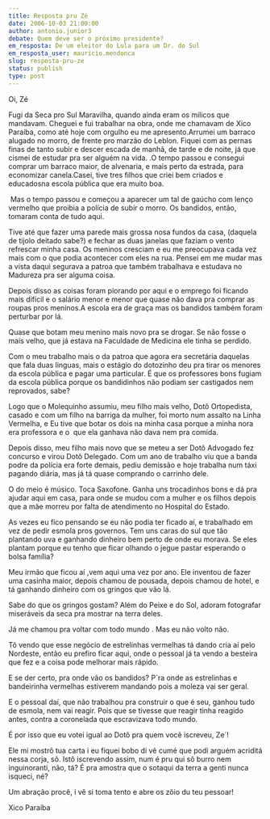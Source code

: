 ```yaml
---
title: Resposta pru Zé
date: 2006-10-03 21:00:00
author: antonio.junior3
debate: Quem deve ser o próximo presidente?
em_resposta: De um eleitor do Lula para um Dr. do Sul
em_resposta_user: mauricio.mendonca
slug: resposta-pru-ze
status: publish 
type: post
---
```


Oi, Zé


Fugi da Seca pro Sul Maravilha, quando ainda eram os milicos que mandavam. Cheguei e fui trabalhar na obra, onde me chamavam de Xico Paraíba, como até hoje com orgulho eu me apresento.Arrumei um barraco alugado no morro, de frente pro marzão do Leblon. Fiquei com as pernas finas de tanto subir e descer escada de manhã, de tarde e de noite, já que cismei de estudar pra ser alguém na vida. .O tempo passou e consegui comprar um barraco maior, de alvenaria, e mais perto da estrada, para economizar canela.Casei, tive tres filhos que criei bem criados e educadosna escola pública que era muito boa.


 Mas o tempo passou e começou a aparecer um tal de gaúcho com lenço vermelho que proibia a polícia de subir o morro. Os bandidos, então, tomaram conta de tudo aqui. 


Tive até que fazer uma parede mais grossa nosa fundos da casa, (daquela de tijolo deitado sabe?) e fechar as duas janelas que faziam o vento refrescar minha casa. Os meninos cresciam e eu me preocupava cada vez mais com o que podia acontecer com eles na rua. Pensei em me mudar mas a vista daqui segurava a patroa que também trabalhava e estudava no Madureza pra ser alguma coisa.


Depois disso as coisas foram piorando por aqui e o emprego foi ficando mais difícil e o salário menor e menor que quase não dava pra comprar as roupas pros meninos.A escola era de graça mas os bandidos também foram perturbar por lá. 


Quase que botam meu menino mais novo pra se drogar. Se não fosse o mais velho, que já estava na Faculdade de Medicina ele tinha se perdido.


Com o meu trabalho mais o da patroa que agora era secretária daquelas que fala duas linguas, mais o estágio do dotozinho deu pra tirar os menores da escola pública e pagar uma particular. É que os professores bons fugiam da escola pública porque os bandidinhos não podiam ser castigados nem reprovados, sabe?


Logo que o Molequinho assumiu, meu filho mais velho, Dotô Ortopedista, casado e com um filho na barriga da mulher, foi morto num assalto na Linha Vermelha, e Eu tive que botar os dois na minha casa porque a minha nora era professora e o  que ela ganhava não dava nem pra comida.


Depois disso, meu filho mais novo que se meteu a ser Dotô Advogado fez concurso e virou Dotô Delegado. Com um ano de trabalho viu que a banda podre da polícia era forte demais, pediu demissão e hoje trabalha num táxi pagando diária, mas já tá quase comprando o carrinho dele.


O do meio é músico. Toca Saxofone. Ganha uns trocadinhos bons e dá pra ajudar aqui em casa, para onde se mudou com a mulher e os filhos depois que a mãe morreu por falta de atendimento no Hospital do Estado.


As vezes eu fico pensando se eu não podia ter ficado aí, e trabalhado em vez de pedir esmola pros governos. Tem uns caras do sul que tão plantando uva e ganhando dinheiro bem perto de onde eu morava. Se eles plantam porque eu tenho que ficar olhando o jegue pastar esperando o bolsa família?


Meu irmão que ficou aí ,vem aqui uma vez por ano. Ele inventou de fazer uma casinha maior, depois chamou de pousada, depois chamou de hotel, e tá ganhando dinheiro com os gringos que vão lá.


Sabe do que os gringos gostam? Além do Peixe e do Sol, adoram fotografar miseráveis da seca pra mostrar na terra deles.


Já me chamou pra voltar com todo mundo . Mas eu não volto não.


Tô vendo que esse negócio de estrelinhas vermelhas tá dando cria aí pelo Nordeste, então eu prefiro ficar aqui, onde o pessoal já ta vendo a besteira que fez e a coisa pode melhorar mais rápido.


E se der certo, pra onde vão os bandidos? P`ra onde as estrelinhas e bandeirinha vermelhas estiverem mandando pois a moleza vai ser geral.


E o pessoal daí, que não trabalhou pra construir o que é seu, ganhou tudo de esmola, nem vai reagir. Pois que se tivesse que reagir tinha reagido antes, contra a coronelada que escravizava todo mundo.


É por isso que eu votei igual ao Dotô pra quem você iscreveu, Ze´!


Ele mi mostrô tua carta i eu fiquei bobo di vê cumé que podi arguém acriditá nessa corja, sô. Istô iscrevendo assim, num é pru qui sô burro nem inguinoranti, não, tá? É pra amostra que o sotaqui da terra a genti nunca isqueci, né?


Um abração procê, i vê si toma tento e abre os zôio du teu pessoar!


Xico Paraíba


 


 


